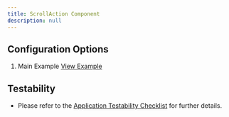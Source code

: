 ```yaml
---
title: ScrollAction Component
description: null
---
```


## Configuration Options

1. Main Example <a href='https://design.infor.com/code/ids-enterprise/latest/demo/scrollaction/example-index?font=source-sans' target='_blank'>View Example</a>

## Testability

- Please refer to the [Application Testability Checklist](https://design.infor.com/resources/application-testability-checklist) for further details.
